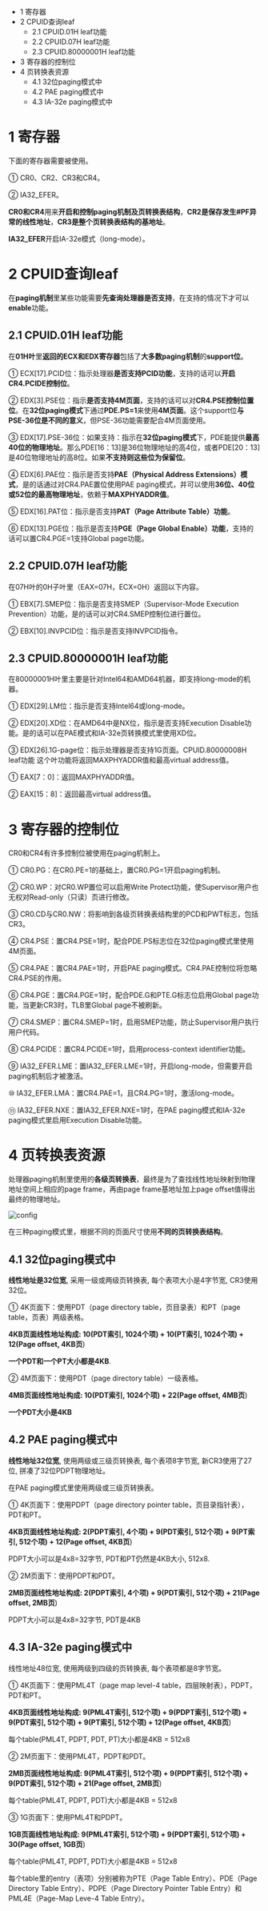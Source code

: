 - 1 寄存器
- 2 CPUID查询leaf
    - 2.1 CPUID.01H leaf功能
    - 2.2 CPUID.07H leaf功能
    - 2.3 CPUID.80000001H leaf功能
- 3 寄存器的控制位
- 4 页转换表资源
    - 4.1 32位paging模式中
    - 4.2 PAE paging模式中
    - 4.3 IA\-32e paging模式中

# 1 寄存器

下面的寄存器需要被使用。

① CR0、CR2、CR3和CR4。

② IA32\_EFER。

**CR0和CR4**用来**开启和控制paging机制及页转换表结构**，**CR2是保存发生\#PF异常的线性地址**，**CR3是整个页转换表结构的基地址**。

**IA32\_EFER**开启IA\-32e模式（long\-mode）。

# 2 CPUID查询leaf

在**paging机制**里某些功能需要**先查询处理器是否支持**，在支持的情况下才可以**enable**功能。

## 2.1 CPUID.01H leaf功能

在**01H叶**里**返回的ECX和EDX寄存器**包括了**大多数paging机制**的**support位**。

① ECX[17].PCID位：指示处理器**是否支持PCID功能**，支持的话可以**开启CR4.PCIDE控制位**。

② EDX[3].PSE位：指示**是否支持4M页面**，支持的话可以对**CR4.PSE控制位置位**。在**32位paging模式**下通过**PDE.PS=1**来使用**4M页面**。这个support位**与PSE\-36位是不同的意义**，但PSE\-36功能需要配合4M页面使用。

③ EDX[17].PSE\-36位：如果支持：指示在**32位paging模式**下，PDE能提供**最高40位的物理地址**。那么PDE[16：13]是36位物理地址的高4位，或者PDE[20：13]是40位物理地址的高8位。如果**不支持则这些位为保留位**。

④ EDX[6].PAE位：指示是否支持**PAE（Physical Address Extensions）模式**，是的话通过对CR4.PAE置位使用PAE paging模式，并可以使用**36位、40位或52位的最高物理地址**，依赖于**MAXPHYADDR值**。

⑤ EDX[16].PAT位：指示是否支持**PAT（Page Attribute Table）功能**。

⑥ EDX[13].PGE位：指示是否支持**PGE（Page Global Enable）功能**，支持的话可以置CR4.PGE=1支持Global page功能。

## 2.2 CPUID.07H leaf功能

在07H叶的0H子叶里（EAX=07H，ECX=0H）返回以下内容。

① EBX[7].SMEP位：指示是否支持SMEP（Supervisor-Mode Execution Prevention）功能，是的话可以对CR4.SMEP控制位进行置位。

② EBX[10].INVPCID位：指示是否支持INVPCID指令。

## 2.3 CPUID.80000001H leaf功能

在80000001H叶里主要是针对Intel64和AMD64机器，即支持long-mode的机器。

① EDX[29].LM位：指示是否支持Intel64或long-mode。

② EDX[20].XD位：在AMD64中是NX位，指示是否支持Execution Disable功能。是的话可以在PAE模式和IA-32e页转换模式里使用XD位。

③ EDX[26].1G-page位：指示处理器是否支持1G页面。CPUID.80000008H leaf功能
这个叶功能将返回MAXPHYADDR值和最高virtual address值。

① EAX[7：0]：返回MAXPHYADDR值。

② EAX[15：8]：返回最高virtual address值。

# 3 寄存器的控制位

CR0和CR4有许多控制位被使用在paging机制上。

① CR0.PG：在CR0.PE=1的基础上，置CR0.PG=1开启paging机制。

② CR0.WP：对CR0.WP置位可以启用Write Protect功能，使Supervisor用户也无权对Read-only（只读）页进行修改。

③ CR0.CD与CR0.NW：将影响到各级页转换表结构里的PCD和PWT标志，包括CR3。

④ CR4.PSE：置CR4.PSE=1时，配合PDE.PS标志位在32位paging模式里使用4M页面。

⑤ CR4.PAE：置CR4.PAE=1时，开启PAE paging模式。CR4.PAE控制位将忽略CR4.PSE的作用。

⑥ CR4.PGE：置CR4.PGE=1时，配合PDE.G和PTE.G标志位启用Global page功能，当更新CR3时，TLB里Global page不被刷新。

⑦ CR4.SMEP：置CR4.SMEP=1时，启用SMEP功能，防止Supervisor用户执行用户代码。

⑧ CR4.PCIDE：置CR4.PCIDE=1时，启用process\-context identifier功能。

⑨ IA32\_EFER.LME：置IA32\_EFER.LME=1时，开启long\-mode，但需要开启paging机制后才被激活。

⑩ IA32\_EFER.LMA：置CR4.PAE=1，且CR4.PG=1时，激活long\-mode。

⑪ IA32\_EFER.NXE：置IA32\_EFER.NXE=1时，在PAE paging模式和IA\-32e paging模式里启用Execution Disable功能。

# 4 页转换表资源

处理器paging机制里使用的**各级页转换表**，最终是为了查找线性地址映射到物理地址空间上相应的page frame，再由page frame基地址加上page offset值得出最终的物理地址。

![config](./images/8.png)

在三种paging模式里，根据不同的页面尺寸使用**不同的页转换表结构**。

## 4.1 32位paging模式中

**线性地址是32位宽**, 采用一级或两级页转换表, 每个表项大小是4字节宽, CR3使用32位。

① 4K页面下：使用PDT（page directory table，页目录表）和PT（page table，页表）两级表格。

**4KB页面线性地址构成: 10(PDT索引, 1024个项) \+ 10(PT索引, 1024个项) \+ 12(Page offset, 4KB页**)

**一个PDT和一个PT大小都是4KB**. 

② 4M页面下：使用PDT（page directory table）一级表格。

**4MB页面线性地址构成: 10(PDT索引, 1024个项) \+ 22(Page offset, 4MB页**)

**一个PDT大小是4KB**

## 4.2 PAE paging模式中

**线性地址32位宽**, 使用两级或三级页转换表, 每个表项8字节宽, 新CR3使用了27位, 拼凑了32位PDPT物理地址。

在PAE paging模式里使用两级或三级页转换表。

① 4K页面下：使用PDPT（page directory pointer table，页目录指针表），PDT和PT。

**4KB页面线性地址构成: 2(PDPT索引, 4个项) \+ 9(PDT索引, 512个项) \+ 9(PT索引, 512个项) \+ 12(Page offset, 4KB页**)

PDPT大小可以是4x8=32字节, PDT和PT仍然是4KB大小, 512x8.

② 2M页面下：使用PDPT和PDT。

**2MB页面线性地址构成: 2(PDPT索引, 4个项) \+ 9(PDT索引, 512个项) \+ 21(Page offset, 2MB页**)

PDPT大小可以是4x8=32字节, PDT是4KB

## 4.3 IA\-32e paging模式中

线性地址48位宽, 使用两级到四级的页转换表, 每个表项都是8字节宽。

① 4K页面下：使用PML4T（page map level-4 table，四层映射表），PDPT，PDT和PT。

**4KB页面线性地址构成: 9(PML4T索引, 512个项) \+ 9(PDPT索引, 512个项) \+ 9(PDT索引, 512个项) \+ 9(PT索引, 512个项) \+ 12(Page offset, 4KB页**)

每个table(PML4T, PDPT, PDT, PT)大小都是4KB = 512x8

② 2M页面下：使用PML4T，PDPT和PDT。

**2MB页面线性地址构成: 9(PML4T索引, 512个项) \+ 9(PDPT索引, 512个项) \+ 9(PDT索引, 512个项) \+ 21(Page offset, 2MB页**)

每个table(PML4T, PDPT, PDT)大小都是4KB = 512x8

③ 1G页面下：使用PML4T和PDPT。

**1GB页面线性地址构成: 9(PML4T索引, 512个项) \+ 9(PDPT索引, 512个项) \+ 30(Page offset, 1GB页**)

每个table(PML4T, PDPT, PDT)大小都是4KB = 512x8

每个table里的entry（表项）分别被称为PTE（Page Table Entry）、PDE（Page Directory Table Entry）、PDPE（Page Directory Pointer Table Entry）和PML4E（Page\-Map Leve\-4 Table Entry）。